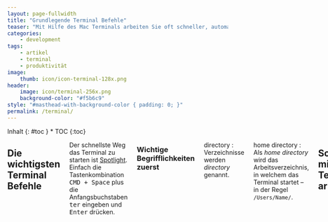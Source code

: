 ```yaml
---
layout: page-fullwidth
title: "Grundlegende Terminal Befehle"
teaser: "Mit Hilfe des Mac Terminals arbeiten Sie oft schneller, automatisieren nervige Prozesse und erledigen lästige Arbeit mit ein paar wenigen eingetippten Befehlen anstelle von Klickorgien. Vor allem als  Webdesigner werden Sie schnell feststellen, wie flexibel, schnell und komfortabel die Arbeit mit der Kommandozeile sein kann."
categories:
    - development
tags:
    - artikel
    - terminal
    - produktivität
image:
    thumb: icon/icon-terminal-128x.png
header:
    image: icon/terminal-256x.png
    background-color: "#f5b6c9"
style: "#masthead-with-background-color { padding: 0; }"
permalink: /terminal/
---
```

<div class="row">
<div class="medium-5 medium-push-7 columns" markdown="1">
<div class="panel radius" markdown="1">
Inhalt
{: #toc }
*  TOC
{:toc}
</div>
</div><!-- /.medium-5.columns -->
<div class="medium-7 medium-pull-5 columns" markdown="1">


## Die wichtigsten Terminal Befehle

Der schnellste Weg das Terminal zu starten ist [Spotlight][1]. Einfach die Tastenkombination <kbd>CMD + Space</kbd> plus die Anfangsbuchstaben <kbd>ter</kbd> eingeben und <kbd>Enter</kbd> drücken. 

### Wichtige Begrifflichkeiten zuerst

directory
:    Verzeichnisse werden *directory* genannt.

home directory
:    Als *home directory* wird das Arbeitsverzeichnis, in welchem das Terminal startet – in der Regel `/Users/Name/`.


## Schneller mit dem Terminal arbeiten

### Cursor mit der Maus positionieren

Um schnell an eine Stelle eines Befehls im Terminal zu springen hält man die <kbd>alt</kbd>-Taste fest und klickt an die Stelle mit der Maus.

### Springen zum Anfang und Ende einer Zeile

Zum Anfang der Zeile springt man mit <kbd>ctrl</kbd> + <kbd>a</kbd> und mit <kbd>CTRL</kbd> + <kbd>e</kbd> zum Ende.

## Um die Zeile sofort zu löschen…

…klickt man <kbd>ctrl</kbd> + <kbd>u</kbd>.

### Pfeiltasten rauf und runter

Die Rauf- und Runterpfeiltasten wechseln zwischen den zuletzt eingetippten Befehlen

### Autovervollständigen mit der Tabulatortaste

Um schneller in Verzeichnisse zu springen, tippt man <kbd>cd</kbd> und dann die Anfangsbuchstaben des Verzeichnisses und mittendrin die Tabulatortaste. Das Terminal vervollständigt automatisch die Eingabe, sofern nicht mehrere Verzeichnisse mit der gleichen Zeichenfolge existieren.

### Wiederkehrende Befehlsketten als Stapelverarbeitung speichern

Will man eine Kette von Befehlen nacheinander vom Terminal abarbeiten lassen, legt man dazu am Besten eine so genannte *Batch-Datei* an. Hierbei handelt es sich um eine einfache Textdatei **ohne Dateiendung**.

In jede Zeile kopiert man einen Befehl, der abgearbeitet werden soll. Damit diese Datei ausgeführt werden kann, müssen die Rechte geändert werden.

Lautet die Batch-Datei z.B. *stapelverarbeitung* muss man die Rechte mit Hilfe des *chmod*-Befehls auf 755 stelle.

Der Befehl wäre dann <kbd>chmod 755 stapelverarbeitung</kbd>. Soll die Batch-Datei ausgeführt werden, springt man in das Verzeichnis, in welcher die Datei liegt und tippt vor dem Batch-Dateinamen noch <kbd>./</kbd> ein. In diesem Beispiel <kbd>./stapelverarbeitung</kbd>. Ohne <kbd>./</kbd> würde das Terminal den Befehl *stapelverarbeitung* suchen.



## Terminal individualisieren und verbessern

### Farbschemata ändern

Die Farbschemata für das Terminal ändert man über <kbd>CMD + ,</kbd> bzw. über das Menü *Terminal › Einstellungen › Einstellungen*. Um ein neues Farbschemata samt Typografieeinstellungen als Standard festzulegen, klickt man unten links auf *Standard*. Spannende Farbschemata sind z.B. diese hier:

* [Solarized](http://ethanschoonover.com/solarized)
* [Tomorrow Night (Terminal Version)](https://github.com/chriskempson/tomorrow-theme/blob/master/OS%20X%20Terminal/Tomorrow%20Night.terminal)

Um die obigen Farbschemata abzuspeichern, geht man wie folgt vor:

1. Datei herunterladen, die auf `.terminal` endet.
2. In einem Ordner abspeichern (wo man es bei Bedarf wiederfindet) und dann Doppelklicken.
3. Eventuell muss man die Sicherheitseinstellungen des Rechners kurz für die Installation außer Kraft setzen.
4. Nachdem sich das Terminal-Fenster mit dem neuen Farbschemata geöffnet hat, öffnet man die Einstellungen (siehe oben).
5. Ein Klick auf *Standard* macht es zum neuen Standardfarbschemata.






## Verzeichnis mit Inhalt löschen

{% include alert terminal='rm -rf verzeichnisname' %}



## Versteckte Ordner & Dateien mit Terminal anzeigen

Mit <kbd>ls</kbd> listet man die Dateien in einem Ordner auf. Um auch versteckte Dateien anzeigen zu lassen, muss man den Parameter <kbd>-all</kbd> oder in der Kurzvariante <kbd>-a</kbd> hinzufügen. Der Befehl lautet dann:

{% include alert terminal='ls -a' %}




## Versteckte Ordner & Dateien mit Finder anzeigen

Damit Finder alle versteckten Dateien und Ordner anzeigt, gibt man über das Terminal den folgenden Befehl ein.

{% include alert terminal='defaults write com.apple.finder AppleShowAllFiles TRUE' %}




Danach muss man den Finder neu starten, damit die Änderungen aktiv werden:

{% include alert terminal='killall Finder' %}

Um den Vorgang rückgängig zu machen, nutzt man den folgenden Befehl und startet erneut den Finder von vorne mit `killall Finder`.

{% include alert terminal='defaults write com.apple.finder AppleShowAllFiles FALSE' %}



## Verzeichnis als Textdatei speichern

Der Befehl `ls` gibt den Inhalt des aktuellen Ordners aus. Anstelle den Inhalt im Terminal auszugeben, kann man diesen umleiten. Mit `>` leitet man die Ausgabe in eine `.txt`-Datei um. Diese kann man dann in jedem Texteditor öffnen. 

{% include alert terminal='ls > verzeichnisinhalt.txt' %}


Die zusätzlichen Parameter `-la` sorgen dafür, dass die Dateien als ausführliche Liste mit allen Angaben ausgegeben werden.

{% include alert terminal='ls -la > verzeichnisinhalt.txt' %}


Über das Terminal kann man diese Datei auch unkompliziert mit `open verzeichnisinhalt.txt`. Noch schneller geht es, wenn man die Befehle miteinander verkettet.

{% include alert terminal='ls > verzeichnisinhalt.txt;open verzeichnisinhalt.txt' %}





## Bilder zuschneiden mit sips

### Bild anpassen und zurechtschneiden und Seitenverhältnis ignorieren

{% include alert terminal='sips -z 768 1024 image.png' %}




### Bild anpassen mit Seitenverhältnis

{% include alert terminal='sips -Z 480 image.png' %}



### Bilder passgenau zuschneiden und in angelegten Ordner thumbs speichern

Mit `--out` bestimmt man entweder einen neuen Dateinamen oder einen Ordner, in welchen die bearbeiteten Dateien gespeichert werden.

Um die Dateien in einen Ordner namens *thumbnails* zu speichern, gibt man folgendes an:

{% include alert terminal='sips -Z 150 -c 150 150 *.jpg --out thumbnails' %}

Wenn Sie nur eine Datei mit einer neuen Dateiendung zu erstellen – z.B. *.jpg* – dann hängen Sie die Endung einfach so an:

{% include alert terminal='sips -Z 150 -c 150 150 bild.jpg --out bild_thumb.jpg' %}







<small>Quelle <http://www.apfelquak.de/2007/11/19/sips-bildbearbeitung-via-terminal/></small>


### Dateiformat der Bilder konvertieren

{% include alert terminal='for i in *.png; do sips -s format jpeg $i --out konvertiert/$i.jpg;done;' %}


## Dateien runterladen

### Downloads mit curl

{% include alert terminal='wget https://archive.org/compress/kpu001' %}


### WordPress runterladen, entpacken und Archiv löschen

{% include alert terminal='wget http://wordpress.org/latest.tar.gz && tar xfz latest.tar.gz && rm -f latest.tar.gz' %}



## Sonderzeichen eingeben

Die Tilde, also <kbd>~</kbd>, gibt man mit der Tastenkombination <kbd>Alt</kbd> + <kbd>n</kbd> gefolgt von einmal anschließend <kbd>Leertaste</kbd> drücken.

Das Backslash-Zeichen <kbd>\</kbd> erhalten Sie, wenn Sie <kbd>Umschalten</kbd> + <kbd>Alt</kbd> + <kbd>7</kbd> drücken.

Die geschwungenen Klammern <kbd>{</kbd> und <kbd>}</kbd> liegen auf den normalen Klammern. Über die Tastatur geben Sie diese mit <kbd>alt</kbd> + <kbd>8</kbd> oder <kbd>9</kbd> ein.





 [1]: http://support.apple.com/kb/HT2531?viewlocale=de_DE&locale=de_DE
 [2]: #
 [3]: #
 [4]: #
 [5]: #
 [6]: #
 [7]: #
 [8]: #
 [9]: #
 [10]: #


</div><!-- /.medium-7.columns -->
</div><!-- /.row -->
